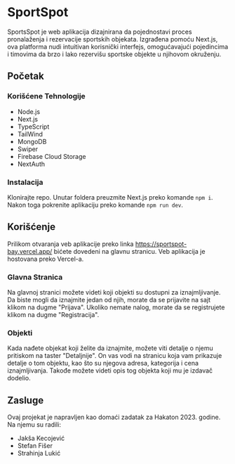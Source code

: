 # SportSpot

SportsSpot je web aplikacija dizajnirana da pojednostavi proces pronalaženja i rezervacije sportskih objekata. Izgrađena pomoću Next.js, ova platforma nudi intuitivan korisnički interfejs, omogućavajući pojedincima i timovima da brzo i lako rezervišu sportske objekte u njihovom okruženju.

## Početak

### Korišćene Tehnologije

- Node.js
- Next.js
- TypeScript
- TailWind
- MongoDB
- Swiper
- Firebase Cloud Storage
- NextAuth

### Instalacija

Klonirajte repo. Unutar foldera preuzmite Next.js preko komande `npm i`.
Nakon toga pokrenite aplikaciju preko komande `npm run dev`.

## Korišćenje

Prilikom otvaranja veb aplikacije preko linka https://sportspot-bay.vercel.app/ bićete dovedeni na glavnu stranicu.
Veb aplikacija je hostovana preko Vercel-a.

### Glavna Stranica

Na glavnoj stranici možete videti koji objekti su dostupni za iznajmljivanje. Da biste mogli da iznajmite jedan od njih, morate da se prijavite na sajt klikom na dugme "Prijava". Ukoliko nemate nalog, morate da se registrujete klikom na dugme "Registracija".

### Objekti

Kada nađete objekat koji želite da iznajmite, možete viti detalje o njemu pritiskom na taster "Detaljnije". On vas vodi na stranicu koja vam prikazuje detalje o tom objektu, kao što su njegova adresa, kategorija i cena iznajmljivanja. Takođe možete videti opis tog objekta koji mu je izdavač dodelio.

## Zasluge

Ovaj projekat je napravljen kao domaći zadatak za Hakaton 2023. godine.
Na njemu su radili:

- Jakša Kecojević
- Stefan Fišer
- Strahinja Lukić
